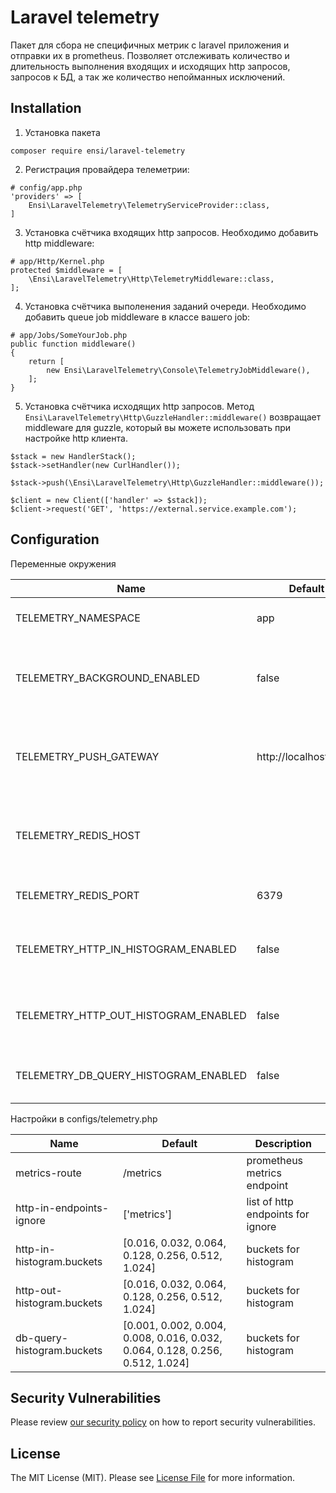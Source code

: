 # Laravel telemetry

Пакет для сбора не специфичных метрик с laravel приложения и отправки их в prometheus.
Позволяет отслеживать количество и длительность выполнения входящих и исходящих http запросов,
запросов к БД, а так же количество непойманных исключений.

## Installation

1. Установка пакета
```shell
composer require ensi/laravel-telemetry
```

2. Регистрация провайдера телеметрии: 
```
# config/app.php
'providers' => [
    Ensi\LaravelTelemetry\TelemetryServiceProvider::class,
]
```
3. Установка счётчика входящих http запросов.
Необходимо добавить http middleware:
```
# app/Http/Kernel.php
protected $middleware = [
    \Ensi\LaravelTelemetry\Http\TelemetryMiddleware::class,
];
```
4. Установка счётчика выполенения заданий очереди.
Необходимо добавить queue job middleware в классе вашего job:
```
# app/Jobs/SomeYourJob.php
public function middleware()
{
    return [
        new Ensi\LaravelTelemetry\Console\TelemetryJobMiddleware(),
    ];
}
```
5. Установка счётчика исходящих http запросов.
Метод `Ensi\LaravelTelemetry\Http\GuzzleHandler::middleware()` возвращает middleware для guzzle, который вы можете использовать при настройке http клиента.
```
$stack = new HandlerStack();
$stack->setHandler(new CurlHandler());

$stack->push(\Ensi\LaravelTelemetry\Http\GuzzleHandler::middleware());

$client = new Client(['handler' => $stack]);
$client->request('GET', 'https://external.service.example.com');
```

## Configuration

Переменные окружения

| Name | Default | Description |
| --- | --- | --- |
| TELEMETRY_NAMESPACE | app | prefix of all prometheus metrics |
| TELEMETRY_BACKGROUND_ENABLED | false | enable metrics for background processes (cli and queue) |
| TELEMETRY_PUSH_GATEWAY | http://localhost:9091 | address of prometheus pushgateway (for cli and queue metrics) |
| TELEMETRY_REDIS_HOST | | host of redis metrics storage (for cli and queue metrics) |
| TELEMETRY_REDIS_PORT | 6379 | port of redis metrics storage |
| TELEMETRY_HTTP_IN_HISTOGRAM_ENABLED | false | enable histogram metric for incoming http requests |
| TELEMETRY_HTTP_OUT_HISTOGRAM_ENABLED | false | enable histogram metric for outgoing http requests |
| TELEMETRY_DB_QUERY_HISTOGRAM_ENABLED | false | enable histogram metric for db queries |

Настройки в configs/telemetry.php

| Name | Default | Description |
| --- | --- | ---|
| metrics-route | /metrics | prometheus metrics endpoint |
| http-in-endpoints-ignore | ['metrics'] | list of http endpoints for ignore |
| http-in-histogram.buckets | [0.016, 0.032, 0.064, 0.128, 0.256, 0.512, 1.024] | buckets for histogram |
| http-out-histogram.buckets | [0.016, 0.032, 0.064, 0.128, 0.256, 0.512, 1.024] | buckets for histogram |
| db-query-histogram.buckets | [0.001, 0.002, 0.004, 0.008, 0.016, 0.032, 0.064, 0.128, 0.256, 0.512, 1.024] | buckets for histogram |

## Security Vulnerabilities

Please review [our security policy](../../security/policy) on how to report security vulnerabilities.

## License

The MIT License (MIT). Please see [License File](LICENSE.md) for more information.
